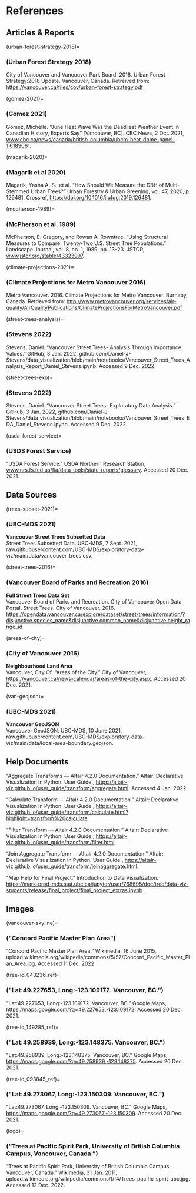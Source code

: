 # References

## Articles & Reports

(urban-forest-strategy-2018)=
### (Urban Forest Strategy 2018)
City of Vancouver and Vancouver Park Board. 2018. Urban Forest Strategy:2018 Update. Vancouver, Canada. Retreived from: https://vancouver.ca/files/cov/urban-forest-strategy.pdf

(gomez-2021)=
### (Gomez 2021)
Gomez, Michelle. “June Heat Wave Was the Deadliest Weather Event in Canadian History, Experts Say” [Vancouver, BC]. CBC News, 2 Oct. 2021, www.cbc.ca/news/canada/british-columbia/ubcm-heat-dome-panel-1.6189061.

(magarik-2020)=
### (Magarik et al 2020)
Magarik, Yasha A. S., et al. “How Should We Measure the DBH of Multi-Stemmed Urban Trees?” Urban Forestry & Urban Greening, vol. 47, 2020, p. 126481. Crossref, https://doi.org/10.1016/j.ufug.2019.126481.

(mcpherson-1989)=
### (McPherson et al. 1989)
McPherson, E. Gregory, and Rowan A. Rowntree. “Using Structural Measures to Compare: Twenty-Two U.S. Street Tree Populations.” Landscape Journal, vol. 8, no. 1, 1989, pp. 13–23. JSTOR, www.jstor.org/stable/43323997.

(climate-projections-2021)=
### (Climate Projections for Metro Vancouver 2016)
Metro Vancouver. 2016. Climate Projections for Metro Vancouver. Burnaby, Canada. Retrieved from: http://www.metrovancouver.org/services/air-quality/AirQualityPublications/ClimateProjectionsForMetroVancouver.pdf

(street-trees-analysis)=
### (Stevens 2022)
Stevens, Daniel. “Vancouver Street Trees- Analysis Through Importance Values.” GitHub, 3 Jan. 2022, github.com/Daniel-J-Stevens/data_visualization/blob/main/notebooks/Vancouver_Street_Trees_Analysis_Report_Daniel_Stevens.ipynb. Accessed 9 Dec. 2022.

(street-trees-exp)=
### (Stevens 2022)
Stevens, Daniel. “Vancouver Street Trees- Exploratory Data Analysis.” GitHub, 3 Jan. 2022, github.com/Daniel-J-Stevens/data_visualization/blob/main/notebooks/Vancouver_Street_Trees_EDA_Daniel_Stevens.ipynb. Accessed 9 Dec. 2022.

(usda-forest-service)=
### (USDS Forest Service)
“USDA Forest Service.” USDA Northern Research Station, www.nrs.fs.fed.us/fia/data-tools/state-reports/glossary. Accessed 20 Dec. 2021.

## Data Sources

(trees-subset-2021)=
### (UBC-MDS 2021)
**Vancouver Street Trees Subsetted Data** <br>
Street Trees Subsetted Data. UBC-MDS, 7 Sept. 2021, raw.githubusercontent.com/UBC-MDS/exploratory-data-viz/main/data/vancouver_trees.csv.
    
(street-trees-2016)=
### (Vancouver Board of Parks and Recreation 2016)
**Full Street Trees Data Set** <br>
Vancouver Board of Parks and Recreation. City of Vancouver Open Data Portal. Street Trees. City of Vancouver. 2016. https://opendata.vancouver.ca/explore/dataset/street-trees/information/?disjunctive.species_name&disjunctive.common_name&disjunctive.height_range_id

(areas-of-city)=
### (City of Vancouver 2016)
**Neighbourhood Land Area** <br>
Vancouver, City Of. “Areas of the City.” City of Vancouver, https://vancouver.ca/news-calendar/areas-of-the-city.aspx. Accessed 20 Dec. 2021.

(van-geojson)=
### (UBC-MDS 2021)
**Vancouver GeoJSON** <br>
Vancouver GeoJSON. UBC-MDS, 10 June 2021, raw.githubusercontent.com/UBC-MDS/exploratory-data-viz/main/data/local-area-boundary.geojson.

## Help Documents

“Aggregate Transforms — Altair 4.2.0 Documentation.” Altair: Declarative Visualization in Python. User Guide., https://altair-viz.github.io/user_guide/transform/aggregate.html. Accessed 4 Jan. 2022.

“Calculate Transform — Altair 4.2.0 Documentation.” Altair: Declarative Visualization in Python. User Guide., https://altair-viz.github.io/user_guide/transform/calculate.html?highlight=transform%20calculate.

“Filter Transform — Altair 4.2.0 Documentation.” Altair: Declarative Visualization in Python. User Guide., https://altair-viz.github.io/user_guide/transform/filter.html.

“Join Aggregate Transform — Altair 4.2.0 Documentation.” Altair: Declarative Visualization in Python. User Guide., https://altair-viz.github.io/user_guide/transform/joinaggregate.html.

"Map Help for Final Project." Introduction to Data Visualization. https://mark-prod-mds.stat.ubc.ca/jupyter/user/768695/doc/tree/data-viz-students/release/final_project/final_project_extras.ipynb

## Images

(vancouver-skyline)=
### ("Concord Pacific Master Plan Area")
“Concord Pacific Master Plan Area.” Wikimedia, 16 June 2015, upload.wikimedia.org/wikipedia/commons/5/57/Concord_Pacific_Master_Plan_Area.jpg. Accessed 11 Dec. 2022.

(tree-id_043236_ref)=
### ("Lat:49.227653, Long:-123.109172. Vancouver, BC.")
"Lat:49.227653, Long:-123.109172. Vancouver, BC." Google Maps, https://maps.google.com/?q=49.227653,-123.109172. Accessed 20 Dec. 2021.

(tree-id_149285_ref)=
### ("Lat:49.258939, Long:-123.148375. Vancouver, BC.")
"Lat:49.258939, Long:-123.148375. Vancouver, BC." Google Maps, https://maps.google.com/?q=49.258939,-123.148375. Accessed 20 Dec. 2021.

(tree-id_093845_ref)=
### ("Lat:49.273067, Long:-123.150309. Vancouver, BC.")
"Lat:49.273067, Long:-123.150309. Vancouver, BC." Google Maps, https://maps.google.com/?q=49.273067,-123.150309. Accessed 20 Dec. 2021.

(logo)=
### (“Trees at Pacific Spirit Park, University of British Columbia Campus, Vancouver, Canada.”)
“Trees at Pacific Spirit Park, University of British Columbia Campus, Vancouver, Canada.” Wikimedia, 31 Jan. 2011, upload.wikimedia.org/wikipedia/commons/f/f4/Trees_pacific_spirit_ubc.jpg. Accessed 12 Dec. 2022.
